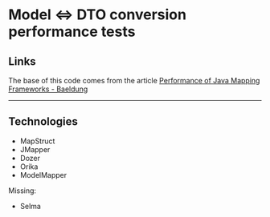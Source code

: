 
# Model <=> DTO conversion performance tests

## Links

The base of this code comes from the article [Performance of Java Mapping Frameworks - Baeldung](http://www.baeldung.com/java-performance-mapping-frameworks)

---

## Technologies

* MapStruct
* JMapper
* Dozer
* Orika
* ModelMapper

Missing:
* Selma
